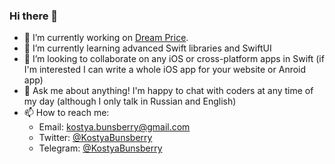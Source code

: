 ### Hi there 👋
- 🔭 I’m currently working on [Dream Price](https://github.com/KostyaBunsberry/Dream-Price).
- 🌱 I’m currently learning advanced Swift libraries and SwiftUI
- 👯 I’m looking to collaborate on any iOS or cross-platform apps in Swift (if I'm interested I can write a whole iOS app for your website or Anroid app)
- 💬 Ask me about anything! I'm happy to chat with coders at any time of my day (although I only talk in Russian and English)
- 📫 How to reach me: 
    * Email: kostya.bunsberry@gmail.com
    * Twitter: [@KostyaBunsberry](https://twitter.com/KostyaBunsberry)
    * Telegram: [@KostyaBunsberry](https://t.me/KostyaBunsberry)

